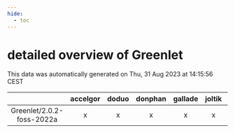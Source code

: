 ```yaml
---
hide:
  - toc
---
```


detailed overview of Greenlet
=============================


This data was automatically generated on Thu, 31 Aug 2023 at 14:15:56 CEST  

| |accelgor|doduo|donphan|gallade|joltik|skitty|swalot|victini|
| :---: | :---: | :---: | :---: | :---: | :---: | :---: | :---: | :---: |
|Greenlet/2.0.2-foss-2022a|x|x|x|x|x|x|x|x|
